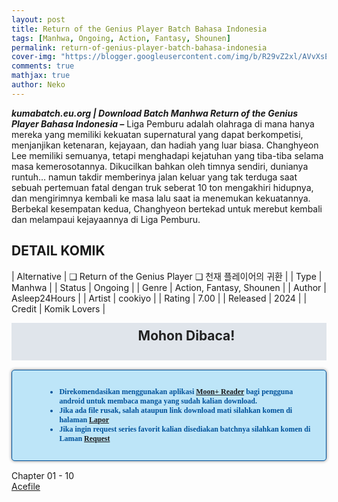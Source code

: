 ```yaml
---
layout: post
title: Return of the Genius Player Batch Bahasa Indonesia 
tags: [Manhwa, Ongoing, Action, Fantasy, Shounen]
permalink: return-of-genius-player-batch-bahasa-indonesia
cover-img: "https://blogger.googleusercontent.com/img/b/R29vZ2xl/AVvXsEi3NBACHE2B3xR2mcKqzGAAP4QYYQt9xHWm9_0wLiUd7-eKbWZdlEUvCDGbHvr7LDzNt9xHqYBrt9DX_oxMfE6OKznvhcsHvV65OBJ_msFX2qK97Op-vOHPjRA85prwGjuqCDKvPs2DTmvaJbI8YbV4DklG43CpzZXK28l-FDYzuxPZSJ186OQm8j66fZTT/s608/Return-of-the-Genius-Player-VOLUME-001-HEADER.jpg"
comments: true
mathjax: true
author: Neko
---
```




**<em>kumabatch.eu.org | Download Batch Manhwa Return of the Genius Player Bahasa Indonesia –</em>** Liga Pemburu adalah olahraga di mana hanya mereka yang memiliki kekuatan supernatural yang dapat berkompetisi, menjanjikan ketenaran, kejayaan, dan hadiah yang luar biasa. Changhyeon Lee memiliki semuanya, tetapi menghadapi kejatuhan yang tiba-tiba selama masa kemerosotannya. Dikucilkan bahkan oleh timnya sendiri, dunianya runtuh… namun takdir memberinya jalan keluar yang tak terduga saat sebuah pertemuan fatal dengan truk seberat 10 ton mengakhiri hidupnya, dan mengirimnya kembali ke masa lalu saat ia menemukan kekuatannya. Berbekal kesempatan kedua, Changhyeon bertekad untuk merebut kembali dan melampaui kejayaannya di Liga Pemburu.

## DETAIL KOMIK

| Alternative | ❑ Return of the Genius Player  ❑ 천재 플레이어의 귀환 |
| Type | Manhwa |
| Status | Ongoing |
| Genre | Action, Fantasy, Shounen |
| Author | Asleep24Hours |
| Artist | cookiyo |
| Rating | 7.00 |
| Released | 2024 |
| Credit  | Komik Lovers |

<h2 style="background-attachment: initial; background-clip: initial; background-color: #e0e5eb; background-origin: initial; background-position: 12px 1px; background-repeat: no-repeat; background-size: initial; color: #222222; line-height: 22px; margin: 5px 0px; min-height: 38px; padding: 10px 12px 12px 68px; text-align: center;"> 
Mohon Dibaca!</h2>

<div style="-moz-border-radius: 15px; -moz-box-shadow: 0 0 5px #888; -webkit-border-radius: 15px; -webkit-box-shadow: 0 0 5px #888; background-attachment: initial; background-clip: initial; background-color: #bde5f8; background-origin: initial; background-position: 10px 50%; background-repeat: no-repeat; background-size: initial; background: #bde5f8 url(&quot;https://sites.google.com/site/problogiz/my-icon/info.png&quot;) no-repeat 10px center; border-radius: 5px; border: 1px solid; box-shadow: rgb(136, 136, 136) 0px 0px 5px; color: #00529b; font: bold 12px verdana; margin: 15px 0px; padding: 15px 20px 15px 55px; "> 
<ul>
  <li>Direkomendasikan menggunakan aplikasi <a href="https://play.google.com/store/apps/details?id=com.flyersoft.moonreader">Moon+ Reader</a> bagi pengguna android untuk membaca manga yang sudah kalian download.</li>
  <li>Jika ada file rusak, salah ataupun link download mati silahkan komen di halaman <a href="https://kumabatch.github.io/lapor/">Lapor</a></li>
  <li>Jika ingin request series favorit kalian disediakan batchnya silahkan komen di Laman <a href="https://kumabatch.github.io/request/">Request</a></li>
</ul>
</div>

Chapter 01 - 10<br>
<a href="http://ouo.io/qs/OzRuKBTK?s=https://acefile.co/f/106524210/kumabatch-return-of-the-genius-player-chapter-11-20-zip">Acefile</a>
